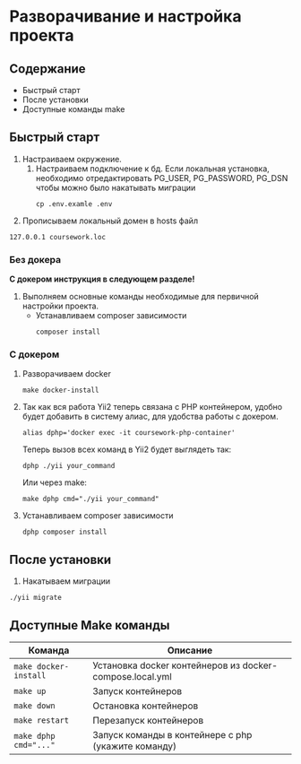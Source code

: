 # Разворачивание и настройка проекта

## Содержание

- Быстрый старт
- После установки
- Доступные команды make

## Быстрый старт

1. Настраиваем окружение.
    1. Настраиваем подключение к бд. Если локальная установка, необходимо отредактировать PG_USER, PG_PASSWORD, PG_DSN чтобы можно было накатывать
       миграции
       ```
       cp .env.examle .env
       ```
2. Прописываем локальный домен в hosts файл

```
127.0.0.1 coursework.loc
```

### Без докера

**С докером инструкция в следующем разделе!**

1. Выполняем основные команды необходимые для первичной настройки проекта.
    - Устанавливаем composer зависимости
       ```
       composer install
       ```

### С докером

1. Разворачиваем docker
   ```
   make docker-install
   ```

2. Так как вся работа Yii2 теперь связана с PHP контейнером, удобно будет добавить в систему алиас, для удобства работы с докером.
   ```
   alias dphp='docker exec -it coursework-php-container'
   ```

   Теперь вызов всех команд в Yii2 будет выглядеть так:
   ```
   dphp ./yii your_command
   ```
   Или через make:
   ```
   make dphp cmd="./yii your_command"
   ```

3. Устанавливаем composer зависимости
   ```
   dphp composer install
   ```

## После установки

1. Накатываем миграции

```
./yii migrate
```

## Доступные Make команды

| Команда               | Описание                                                 |
|-----------------------|----------------------------------------------------------|
| `make docker-install` | Установка docker контейнеров из docker-compose.local.yml |
| `make up`             | Запуск контейнеров                                       |
| `make down`           | Остановка контейнеров                                    |
| `make restart`        | Перезапуск контейнеров                                   |
| `make dphp cmd="..."` | Запуск команды в контейнере с php (укажите команду)      |
